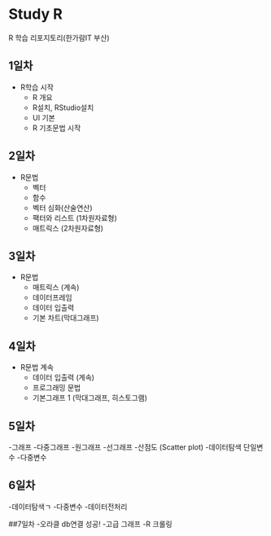# Study R
R 학습 리포지토리(한가람IT 부산)

## 1일차
- R학습 시작
  - R 개요
  - R설치, RStudio설치
  - UI 기본
  - R 기초문법 시작

## 2일차
- R문법
  - 벡터 
  - 함수
  - 벡터 심화(산술연산)
  - 팩터와 리스트 (1차원자료형)
  - 매트릭스 (2차원자료형)
  
## 3일차
- R문법
  - 매트릭스 (계속)
  - 데이터프레임
  - 데이터 입출력
  - 기본 차트(막대그래프)

## 4일차
- R문법 계속
  - 데이터 입출력 (계속)
  - 프로그래밍 문법
  - 기본그래프 1 (막대그래프, 히스토그램)
  
## 5일차
-그래프
  -다중그래프
  -원그래프
  -선그래프
  -산점도 (Scatter plot)
-데이터탐색
  단일변수
  -다중변수

## 6일차
-데이터탐색ㄱ
  -다중변수
-데이터전처리

##7일차
-오라클 db연결 성공!
-고급 그래프
-R 크롤링
